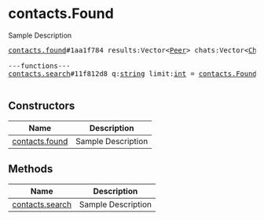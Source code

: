 # contacts.Found

Sample Description

<pre>
<a href="../constructor/contacts.found">contacts.found</a>#1aa1f784 results:Vector&lt;<a href="../type/Peer.md">Peer</a>&gt; chats:Vector&lt;<a href="../type/Chat.md">Chat</a>&gt; users:Vector&lt;<a href="../type/User.md">User</a>&gt; = <a href="../type/contacts.Found.md">contacts.Found</a>;

---functions---
<a href="../method/contacts.search">contacts.search</a>#11f812d8 q:<a href="../type/string.md">string</a> limit:<a href="../type/int.md">int</a> = <a href="../type/contacts.Found.md">contacts.Found</a>;

</pre>

## Constructors

| Name | Description |
|------|-------------|
| [contacts.found](../constructor/contacts.found.md) | Sample Description |

## Methods

| Name | Description |
|------|-------------|
| [contacts.search](../method/contacts.search.md) | Sample Description |

